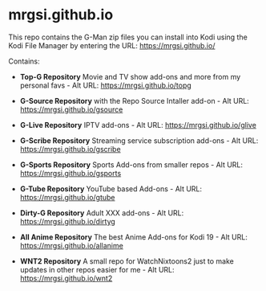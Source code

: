 # mrgsi.github.io
 
This repo contains the G-Man zip files you can install into Kodi using the Kodi File Manager by entering the URL: https://mrgsi.github.io/

Contains:

- **Top-G Repository** Movie and TV show add-ons and more from my personal favs - 
Alt URL: https://mrgsi.github.io/topg

- **G-Source Repository** with the Repo Source Intaller add-on - 
Alt URL: https://mrgsi.github.io/gsource

- **G-Live Repository** IPTV add-ons - 
Alt URL: https://mrgsi.github.io/glive

- **G-Scribe Repository** Streaming service subscription add-ons - 
Alt URL: https://mrgsi.github.io/gscribe

- **G-Sports Repository** Sports Add-ons from smaller repos - 
Alt URL: https://mrgsi.github.io/gsports

- **G-Tube Repository** YouTube based Add-ons - 
Alt URL: https://mrgsi.github.io/gtube

- **Dirty-G Repository** Adult XXX add-ons - 
Alt URL: https://mrgsi.github.io/dirtyg

- **All Anime Repository** The best Anime Add-ons for Kodi 19 -
Alt URL: https://mrgsi.github.io/allanime

- **WNT2 Repository** A small repo for WatchNixtoons2 just to make updates in other repos easier for me -
Alt URL: https://mrgsi.github.io/wnt2